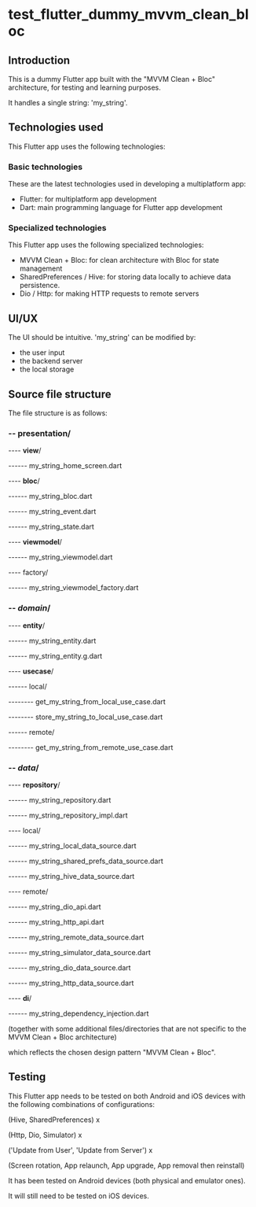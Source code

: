 # test_flutter_dummy_mvvm_clean_bloc

## Introduction
This is a dummy Flutter app built with the "MVVM Clean + Bloc" architecture, for testing and 
learning purposes.

It handles a single string: 'my_string'.

## Technologies used
This Flutter app uses the following technologies:

### Basic technologies
These are the latest technologies used in developing a multiplatform app:
- Flutter: for multiplatform app development
- Dart: main programming language for Flutter app development

### Specialized technologies
This Flutter app uses the following specialized technologies:
- MVVM Clean + Bloc: for clean architecture with Bloc for state management
- SharedPreferences / Hive: for storing data locally to achieve data persistence.
- Dio / Http: for making HTTP requests to remote servers

## UI/UX
The UI should be intuitive. 'my_string' can be modified by:
- the user input
- the backend server
- the local storage

## Source file structure
The file structure is as follows:

### -- **presentation**/

---- **view**/

------ my_string_home_screen.dart

---- **bloc**/ 

------ my_string_bloc.dart

------ my_string_event.dart

------ my_string_state.dart

---- **viewmodel**/

------ my_string_viewmodel.dart

---- factory/

------ my_string_viewmodel_factory.dart

### -- ***domain***/ 

---- **entity**/

------ my_string_entity.dart

------ my_string_entity.g.dart

---- **usecase**/

------ local/

-------- get_my_string_from_local_use_case.dart

-------- store_my_string_to_local_use_case.dart

------ remote/

-------- get_my_string_from_remote_use_case.dart

### -- ***data***/

---- **repository**/

------ my_string_repository.dart

------ my_string_repository_impl.dart

---- local/

------ my_string_local_data_source.dart

------ my_string_shared_prefs_data_source.dart

------ my_string_hive_data_source.dart

---- remote/

------ my_string_dio_api.dart

------ my_string_http_api.dart

------ my_string_remote_data_source.dart

------ my_string_simulator_data_source.dart

------ my_string_dio_data_source.dart

------ my_string_http_data_source.dart

---- **di**/

------ my_string_dependency_injection.dart

(together with some additional files/directories that are not specific to the MVVM Clean + Bloc 
architecture)

which reflects the chosen design pattern "MVVM Clean + Bloc".

## Testing
This Flutter app needs to be tested on both Android and iOS devices with the following 
combinations of configurations:

(Hive, SharedPreferences) x

(Http, Dio, Simulator) x

('Update from User', 'Update from Server') x

(Screen rotation, App relaunch, App upgrade, App removal then reinstall)

It has been tested on Android devices (both physical and emulator ones).

It will still need to be tested on iOS devices.


